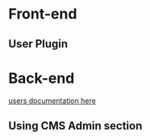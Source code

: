 # Front-end

## User Plugin



# Back-end

[users documentation here](../backend/users.md)

## Using CMS Admin section